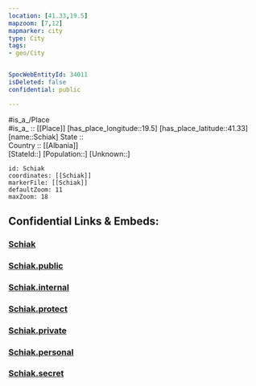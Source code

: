 ```yaml
---
location: [41.33,19.5] 
mapzoom: [7,12] 
mapmarker: city 
type: City
tags:
- geo/City


SpocWebEntityId: 34011
isDeleted: false
confidential: public

---
```

#is_a_/Place  
#is_a_ :: [[Place]] 
[has_place_longitude::19.5] 
[has_place_latitude::41.33] 
[name::Schiak] 
State ::  
Country :: [[Albania]]  
[StateId::] 
[Population::] 
[Unknown::] 


```leaflet
id: Schiak
coordinates: [[Schiak]] 
markerFile: [[Schiak]] 
defaultZoom: 11 
maxZoom: 18
```


## Confidential Links & Embeds: 

### [Schiak](/_Standards/Earth/Continent/Europe/Europe~South/Albania/Counties~Albania/Durrës/City/Schiak.md) 

### [Schiak.public](/_public/Earth/Continent/Europe/Europe~South/Albania/Counties~Albania/Durrës/City/Schiak.public.md) 

### [Schiak.internal](/_internal/Earth/Continent/Europe/Europe~South/Albania/Counties~Albania/Durrës/City/Schiak.internal.md) 

### [Schiak.protect](/_protect/Earth/Continent/Europe/Europe~South/Albania/Counties~Albania/Durrës/City/Schiak.protect.md) 

### [Schiak.private](/_private/Earth/Continent/Europe/Europe~South/Albania/Counties~Albania/Durrës/City/Schiak.private.md) 

### [Schiak.personal](/_personal/Earth/Continent/Europe/Europe~South/Albania/Counties~Albania/Durrës/City/Schiak.personal.md) 

### [Schiak.secret](/_secret/Earth/Continent/Europe/Europe~South/Albania/Counties~Albania/Durrës/City/Schiak.secret.md)

